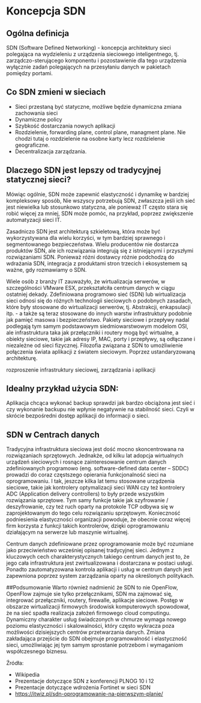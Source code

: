 # Koncepcja SDN

## Ogólna definicja
SDN (Software Defined Networking) - koncepcja architektury sieci polegająca na wydzieleniu z urządzenia sieciowego inteligentnego, tj. zarządczo-sterującego komponentu i pozostawienie dla tego urządzenia wyłącznie zadań polegających na przesyłaniu danych w pakietach pomiędzy portami.

## Co SDN zmieni w sieciach
* Sieci przestaną być statyczne, możliwe będzie dynamiczna zmiana zachowania sieci
* Dynamiczne policy
* Szybkość dostarczania nowych aplikacji
* Rozdzielenie, forwarding plane, control plane, managment plane. Nie chodzi tutaj o rozdzielenie na osobne karty lecz rozdzielenie geograficzne.
* Decentralizacja zarządzania.

## Dlaczego SDN jest lepszy od tradycyjnej statycznej sieci?
Mówiąc ogólnie, SDN może zapewnić elastyczność i dynamikę w bardziej kompleksowy sposób, Nie wszyscy potrzebują SDN, zwłaszcza jeśli ich sieć jest niewielka lub stosunkowo statyczna, ale ponieważ IT często stara się robić więcej za mniej, SDN może pomóc, na przykład, poprzez zwiększenie automatyzacji sieci IT.


Zasadniczo SDN jest architekturą szkieletową, która może być wykorzystywana dla wielu korzyści, w tym bardziej sprawnego i segmentowanego bezpieczeństwa. Wielu producentów nie dostarcza produktów SDN, ale ich rozwiązania integrują się z istniejącymi i przyszłymi rozwiązaniami SDN. Ponieważ różni dostawcy różnie podchodzą do wdrażania SDN, integracja z produktami stron trzecich i ekosystemem są ważne, gdy rozmawiamy o SDN. 


Wiele osób z branży IT zauważyło, że wirtualizacja serwerów, w szczególności VMware ESX, przekształciła centrum danych w ciągu ostatniej dekady. Zdefiniowana programowo sieć (SDN) lub wirtualizacja sieci odnosi się do różnych technologii sieciowych o podobnych zasadach, które były stosowane do wirtualizacji serwerów, tj. Abstrakcji, enkapsulacji itp. - a także są teraz stosowane do innych warstw infrastruktury podobnie jak pamięć masowa i bezpieczeństwo. Pakiety sieciowe i przepływy nadal podlegają tym samym podstawowym siedmiowarstwowym modelom OSI, ale infrastruktura taka jak przełączniki i routery mogą być wirtualne, a obiekty sieciowe, takie jak adresy IP, MAC, porty i przepływy, są odłączane i niezależne od sieci fizycznej.
Filozofia związana z SDN to umożliwienie połączenia świata aplikacji z światem sieciowym. Poprzez ustandaryzowaną architekturę. 

rozproszenie infrastruktury sieciowej, zarządzania i aplikacji

## Idealny przykład użycia SDN:
Aplikacja chcąca wykonać backup sprawdzi jak bardzo obciążona jest sieć i czy wykonanie backupu nie wpłynie negatywnie na stabilność sieci.  Czyli w skrócie bezpośredni dostęp aplikacji do informacji o sieci.

## SDN w Centrach danych
Tradycyjna infrastruktura sieciowa jest dość mocno skoncentrowana na rozwiązaniach sprzętowych. Jednakże, od kilku lat adopcja wirtualnych urządzeń sieciowych i rosnące zainteresowanie centrum danych zdefiniowanych programowo (eng. software-defined data center – SDDC) prowadzi do coraz częstszego opierania funkcjonalność sieci na oprogramowaniu. I tak, jeszcze kilka lat temu stosowane urządzenia sieciowe, takie jak kontrolery optymalizacji sieci WAN czy też kontrolery ADC (Application delivery controllers) to były przede wszystkim rozwiązania sprzętowe. Tym samy funkcje takie jak szyfrowanie / deszyfrowanie, czy też ruch oparty na protokole TCP odbywa się w zaprojektowanym do tego celu rozwiązaniu sprzętowym. Konieczność podniesienia elastyczności organizacji powoduje, że obecnie coraz więcej firm korzysta z funkcji takich kontrolerów, dzięki oprogramowaniu działającym na serwerze lub maszynie wirtualnej.

Centrum danych zdefiniowane przez oprogramowanie może być rozumiane jako przeciwieństwo wcześniej opisanej tradycyjnej sieci. Jednym z kluczowych cech charakterystycznych takiego centrum danych jest to, że jego cała infrastruktura jest zwirtualizowana i dostarczana w postaci usługi. Ponadto zautomatyzowana kontrola aplikacji i usług w centrum danych jest zapewniona poprzez system zarządzania oparty na określonych politykach.

##Podsumowanie
Warto również nadmienić że SDN to nie OpenFlow, OpenFlow zajmuje sie tylko przełącznikami, SDN ma zajmować się, integrować przełączniki, routery, firewalle, aplikacje sieciowe. Postęp w obszarze wirtualizacji firmowych środowisk komputerowych spowodował, że na sieć spadła realizacja założeń firmowego cloud computingu. Dynamiczny charakter usług świadczonych w chmurze wymaga nowego poziomu elastyczności i skalowalności, który często wykracza poza możliwości dzisiejszych centrów przetwarzania danych. Zmiana zakładająca przejście do SDN obejmuje programowalność i elastyczność sieci, umożliwiając jej tym samym sprostanie potrzebom i wymaganiom współczesnego biznesu.

Źródła:
* Wikipedia
* Prezentacje dotyczące SDN z konferencji PLNOG 10 i 12
* Prezentacje dotyczące wdrożenia Fortinet w sieci SDN
* https://itwiz.pl/sdn-oprogramowanie-na-pierwszym-planie/
